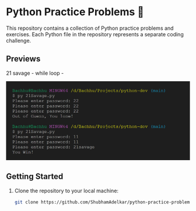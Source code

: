 # Python Practice Problems 🚀

This repository contains a collection of Python practice problems and exercises. Each Python file in the repository represents a separate coding challenge.

## Previews

21 savage - while loop - 

![Alt text](image.png)

## Getting Started

1. Clone the repository to your local machine:

   ```bash
   git clone https://github.com/ShubhamAdelkar/python-practice-problems.git
